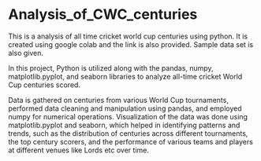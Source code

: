 # Analysis_of_CWC_centuries
This is a analysis of all time cricket world cup centuries using python. It is created using google colab and the link is also provided. Sample data set is also given.

In this project, Python is utilized along with the pandas, numpy, matplotlib.pyplot, and seaborn libraries to analyze all-time cricket World Cup centuries scored.

Data is gathered on centuries from various World Cup tournaments, performed data cleaning and manipulation using pandas, and employed numpy for numerical operations. Visualization of the data was done using matplotlib.pyplot and seaborn, which helped in identifying patterns and trends, such as the distribution of centuries across different tournaments, the top century scorers, and the performance of various teams and players at different venues like Lords etc over time.
